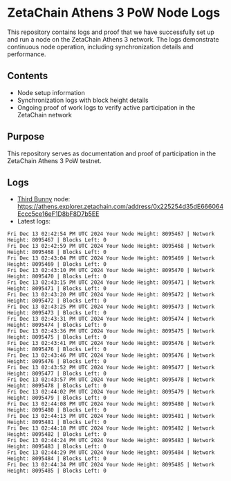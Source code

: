 # ZetaChain Athens 3 PoW Node Logs
This repository contains logs and proof that we have successfully set up and run a node on the ZetaChain Athens 3 network. The logs demonstrate continuous node operation, including synchronization details and performance.

## Contents
- Node setup information
- Synchronization logs with block height details
- Ongoing proof of work logs to verify active participation in the ZetaChain network

## Purpose
This repository serves as documentation and proof of participation in the ZetaChain Athens 3 PoW testnet.

## Logs

- [Third Bunny](https://thirdbunny.xyz/) node: https://athens.explorer.zetachain.com/address/0x225254d35dE666064Eccc5ce16eF1D8bF8D7b5EE
- Latest logs:
```
Fri Dec 13 02:42:54 PM UTC 2024 Your Node Height: 8095467 | Network Height: 8095467 | Blocks Left: 0
Fri Dec 13 02:42:59 PM UTC 2024 Your Node Height: 8095468 | Network Height: 8095468 | Blocks Left: 0
Fri Dec 13 02:43:04 PM UTC 2024 Your Node Height: 8095469 | Network Height: 8095469 | Blocks Left: 0
Fri Dec 13 02:43:10 PM UTC 2024 Your Node Height: 8095470 | Network Height: 8095470 | Blocks Left: 0
Fri Dec 13 02:43:15 PM UTC 2024 Your Node Height: 8095471 | Network Height: 8095471 | Blocks Left: 0
Fri Dec 13 02:43:20 PM UTC 2024 Your Node Height: 8095472 | Network Height: 8095472 | Blocks Left: 0
Fri Dec 13 02:43:25 PM UTC 2024 Your Node Height: 8095473 | Network Height: 8095473 | Blocks Left: 0
Fri Dec 13 02:43:31 PM UTC 2024 Your Node Height: 8095474 | Network Height: 8095474 | Blocks Left: 0
Fri Dec 13 02:43:36 PM UTC 2024 Your Node Height: 8095475 | Network Height: 8095475 | Blocks Left: 0
Fri Dec 13 02:43:41 PM UTC 2024 Your Node Height: 8095476 | Network Height: 8095476 | Blocks Left: 0
Fri Dec 13 02:43:46 PM UTC 2024 Your Node Height: 8095476 | Network Height: 8095476 | Blocks Left: 0
Fri Dec 13 02:43:52 PM UTC 2024 Your Node Height: 8095477 | Network Height: 8095477 | Blocks Left: 0
Fri Dec 13 02:43:57 PM UTC 2024 Your Node Height: 8095478 | Network Height: 8095478 | Blocks Left: 0
Fri Dec 13 02:44:02 PM UTC 2024 Your Node Height: 8095479 | Network Height: 8095479 | Blocks Left: 0
Fri Dec 13 02:44:08 PM UTC 2024 Your Node Height: 8095480 | Network Height: 8095480 | Blocks Left: 0
Fri Dec 13 02:44:13 PM UTC 2024 Your Node Height: 8095481 | Network Height: 8095481 | Blocks Left: 0
Fri Dec 13 02:44:18 PM UTC 2024 Your Node Height: 8095482 | Network Height: 8095482 | Blocks Left: 0
Fri Dec 13 02:44:24 PM UTC 2024 Your Node Height: 8095483 | Network Height: 8095483 | Blocks Left: 0
Fri Dec 13 02:44:29 PM UTC 2024 Your Node Height: 8095484 | Network Height: 8095484 | Blocks Left: 0
Fri Dec 13 02:44:34 PM UTC 2024 Your Node Height: 8095485 | Network Height: 8095485 | Blocks Left: 0
```
